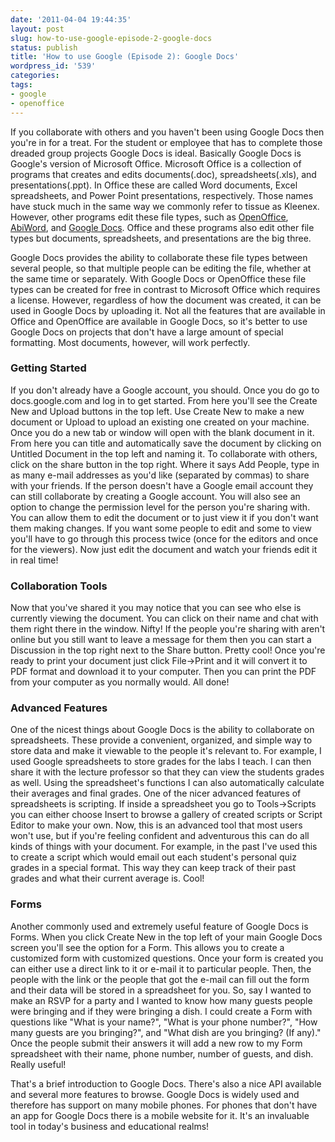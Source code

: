 ```yaml
---
date: '2011-04-04 19:44:35'
layout: post
slug: how-to-use-google-episode-2-google-docs
status: publish
title: 'How to use Google (Episode 2): Google Docs'
wordpress_id: '539'
categories:
tags:
- google
- openoffice
---
```


If you collaborate with others and you haven't been using Google Docs then you're in for a treat. For the student or employee that has to complete those dreaded group projects Google Docs is ideal. Basically Google Docs is Google's version of Microsoft Office. Microsoft Office is a collection of programs that creates and edits documents(.doc), spreadsheets(.xls), and presentations(.ppt). In Office these are called Word documents, Excel spreadsheets, and Power Point presentations, respectively. Those names have stuck much in the same way we commonly refer to tissue as Kleenex. However, other programs edit these file types, such as [OpenOffice](http://www.openoffice.org/), [AbiWord](http://www.abisource.com/), and [Google Docs](http://docs.google.com/support/bin/answer.py?answer=49008). Office and these programs also edit other file types but documents, spreadsheets, and presentations are the big three.

Google Docs provides the ability to collaborate these file types between several people, so that multiple people can be editing the file, whether at the same time or separately. With Google Docs or OpenOffice these file types can be created for free in contrast to Microsoft Office which requires a license. However, regardless of how the document was created, it can be used in Google Docs by uploading it. Not all the features that are available in Office and OpenOffice are available in Google Docs, so it's better to use Google Docs on projects that don't have a large amount of special formatting. Most documents, however, will work perfectly.

### Getting Started

If you don't already have a Google account, you should. Once you do go to docs.google.com and log in to get started. From here you'll see the Create New and Upload buttons in the top left. Use Create New to make a new document or Upload to upload an existing one created on your machine. Once you do a new tab or window will open with the blank document in it. From here you can title and automatically save the document by clicking on Untitled Document in the top left and naming it. To collaborate with others, click on the share button in the top right. Where it says Add People, type in as many e-mail addresses as you'd like (separated by commas) to share with your friends. If the person doesn't have a Google email account they can still collaborate by creating a Google account. You will also see an option to change the permission level for the person you're sharing with. You can allow them to edit the document or to just view it if you don't want them making changes. If you want some people to edit and some to view you'll have to go through this process twice (once for the editors and once for the viewers). Now just edit the document and watch your friends edit it in real time!

### Collaboration Tools

Now that you've shared it you may notice that you can see who else is currently viewing the document. You can click on their name and chat with them right there in the window. Nifty! If the people you're sharing with aren't online but you still want to leave a message for them then you can start a Discussion in the top right next to the Share button. Pretty cool! Once you're ready to print your document just click File→Print and it will convert it to PDF format and download it to your computer. Then you can print the PDF from your computer as you normally would. All done!

### Advanced Features

One of the nicest things about Google Docs is the ability to collaborate on spreadsheets. These provide a convenient, organized, and simple way to store data and make it viewable to the people it's relevant to. For example, I used Google spreadsheets to store grades for the labs I teach. I can then share it with the lecture professor so that they can view the students grades as well. Using the spreadsheet's functions I can also automatically calculate their averages and final grades. One of the nicer advanced features of spreadsheets is scripting. If inside a spreadsheet you go to Tools→Scripts you can either choose Insert to browse a gallery of created scripts or Script Editor to make your own. Now, this is an advanced tool that most users won't use, but if you're feeling confident and adventurous this can do all kinds of things with your document. For example, in the past I've used this to create a script which would email out each student's personal quiz grades in a special format. This way they can keep track of their past grades and what their current average is. Cool!

### Forms

Another commonly used and extremely useful feature of Google Docs is Forms. When you click Create New in the top left of your main Google Docs screen you'll see the option for a Form. This allows you to create a customized form with customized questions. Once your form is created you can either use a direct link to it or e-mail it to particular people. Then, the people with the link or the people that got the e-mail can fill out the form and their data will be stored in a spreadsheet for you. So, say I wanted to make an RSVP for a party and I wanted to know how many guests people were bringing and if they were bringing a dish. I could create a Form with questions like "What is your name?", "What is your phone number?", "How many guests are you bringing?", and "What dish are you bringing? (If any)." Once the people submit their answers it will add a new row to my Form spreadsheet with their name, phone number, number of guests, and dish. Really useful!

That's a brief introduction to Google Docs. There's also a nice API available and several more features to browse. Google Docs is widely used and therefore has support on many mobile phones. For phones that don't have an app for Google Docs there is a mobile website for it. It's an invaluable tool in today's business and educational realms!

